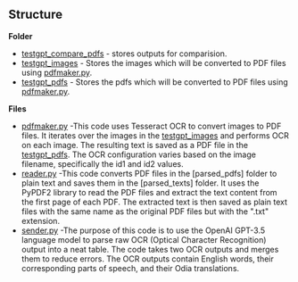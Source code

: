 ## Structure
**Folder**
- [testgpt_compare_pdfs](testgpt_compare_pdfs) - stores outputs for comparision.
- [testgpt_images](testgpt_images) - Stores the images which will be converted to PDF files using [pdfmaker.py](pdfmaker.py).
- [testgpt_pdfs](testgpt_pdfs) - Stores the pdfs which will be converted to PDF files using [pdfmaker.py](pdfmaker.py).

**Files**

- [pdfmaker.py](pdfmaker.py) -This code uses Tesseract OCR to convert images to PDF files. It iterates over the images in the [testgpt_images](testgpt_images) and performs OCR on each image. The resulting text is saved as a PDF file in the [testgpt_pdfs](testgpt_compare_pdfs). The OCR configuration varies based on the image filename, specifically the id1 and id2 values.
- [reader.py](reader.py) -This code converts PDF files in the [parsed_pdfs] folder to plain text and saves them in the [parsed_texts] folder. It uses the PyPDF2 library to read the PDF files and extract the text content from the first page of each PDF. The extracted text is then saved as plain text files with the same name as the original PDF files but with the ".txt" extension.
- [sender.py](sender.py) -The purpose of this code is to use the OpenAI GPT-3.5 language model to parse raw OCR (Optical Character Recognition) output into a neat table. The code takes two OCR outputs and merges them to reduce errors. The OCR outputs contain English words, their corresponding parts of speech, and their Odia translations.



